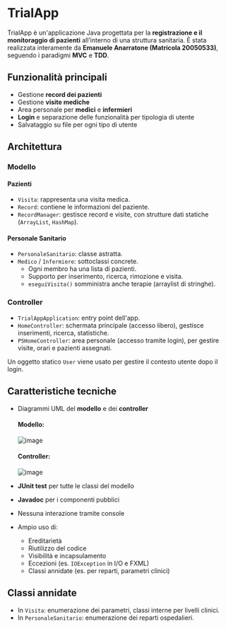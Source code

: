 # TrialApp

TrialApp è un'applicazione Java progettata per la **registrazione e il monitoraggio di pazienti** all’interno di una struttura sanitaria. È stata realizzata interamente da **Emanuele Anarratone (Matricola 20050533)**, seguendo i paradigmi **MVC** e **TDD**.

## Funzionalità principali

- Gestione **record dei pazienti**
- Gestione **visite mediche**
- Area personale per **medici** e **infermieri**
- **Login** e separazione delle funzionalità per tipologia di utente
- Salvataggio su file per ogni tipo di utente

## Architettura

### Modello

#### Pazienti
- `Visita`: rappresenta una visita medica.
- `Record`: contiene le informazioni del paziente.
- `RecordManager`: gestisce record e visite, con strutture dati statiche (`ArrayList`, `HashMap`).

#### Personale Sanitario
- `PersonaleSanitario`: classe astratta.
- `Medico` / `Infermiere`: sottoclassi concrete.
  - Ogni membro ha una lista di pazienti.
  - Supporto per inserimento, ricerca, rimozione e visita.
  - `eseguiVisita()` somministra anche terapie (arraylist di stringhe).

### Controller

- `TrialAppApplication`: entry point dell'app.
- `HomeController`: schermata principale (accesso libero), gestisce inserimenti, ricerca, statistiche.
- `PSHomeController`: area personale (accesso tramite login), per gestire visite, orari e pazienti assegnati.

Un oggetto statico `User` viene usato per gestire il contesto utente dopo il login.

## Caratteristiche tecniche

- Diagrammi UML del **modello** e dei **controller**
  #### Modello:
  ![image](https://github.com/user-attachments/assets/234dc167-7f7c-4964-9d61-b5896720e941)

  #### Controller:
  ![image](https://github.com/user-attachments/assets/f3a802ba-e01a-4d58-83da-b3dfb2576799)


- **JUnit test** per tutte le classi del modello
- **Javadoc** per i componenti pubblici
- Nessuna interazione tramite console
- Ampio uso di:
  - Ereditarietà
  - Riutilizzo del codice
  - Visibilità e incapsulamento
  - Eccezioni (es. `IOException` in I/O e FXML)
  - Classi annidate (es. per reparti, parametri clinici)

## Classi annidate

- In `Visita`: enumerazione dei parametri, classi interne per livelli clinici.
- In `PersonaleSanitario`: enumerazione dei reparti ospedalieri.

